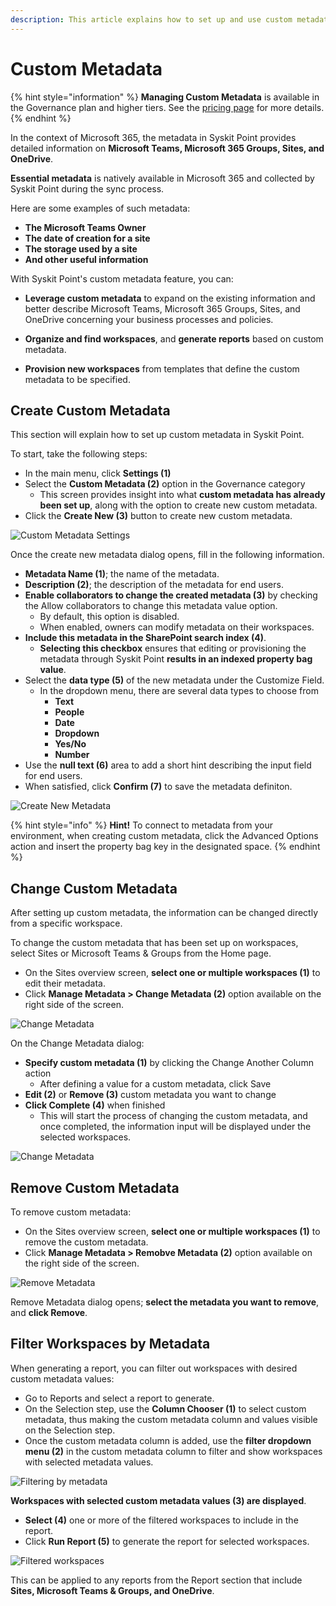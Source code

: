 ```yaml
---
description: This article explains how to set up and use custom metadata for reports in Syskit Point.
---
```


# Custom Metadata

{% hint style="information" %}
**Managing Custom Metadata** is available in the Governance plan and higher tiers. See the [pricing page](https://www.syskit.com/products/point/pricing/) for more details.
{% endhint %}

In the context of Microsoft 365, the metadata in Syskit Point provides detailed information on **Microsoft Teams, Microsoft 365 Groups, Sites, and OneDrive**.

**Essential metadata** is natively available in  Microsoft 365 and collected by Syskit Point during the sync process. 

Here are some examples of such metadata:

 * **The Microsoft Teams Owner**
 * **The date of creation for a site**
 * **The storage used by a site**
 * **And other useful information**

With Syskit Point's custom metadata feature, you can:

* **Leverage custom metadata** to expand on the existing information and better describe Microsoft Teams, Microsoft 365 Groups, Sites, and OneDrive concerning your business processes and policies.

* **Organize and find workspaces**, and **generate reports** based on custom metadata.

* **Provision new workspaces** from templates that define the custom metadata to be specified. 

## Create Custom Metadata
This section will explain how to set up custom metadata in Syskit Point. 

To start, take the following steps:
* In the main menu, click **Settings (1)**
* Select the **Custom Metadata (2)** option in the Governance category
   * This screen provides insight into what **custom metadata has already been set up**, along with the option to create new custom metadata.  
* Click the **Create New (3)** button to create new custom metadata.

![Custom Metadata Settings](../.gitbook/assets/manage-custom-metadata-create-new.png)

Once the create new metadata dialog opens, fill in the following information.
* **Metadata Name (1)**; the name of the metadata.
* **Description (2)**; the description of the metadata for end users.
* **Enable collaborators to change the created metadata (3)** by checking the Allow collaborators to change this metadata value option.
  * By default, this option is disabled.
  * When enabled, owners can modify metadata on their workspaces.
* **Include this metadata in the SharePoint search index (4)**.
  * **Selecting this checkbox** ensures that editing or provisioning the metadata through Syskit Point **results in an indexed property bag value**.
* Select the **data type (5)** of the new metadata under the Customize Field.
  * In the dropdown menu, there are several data types to choose from
    * **Text**
    * **People**
    * **Date**
    * **Dropdown**
    * **Yes/No**
    * **Number**
* Use the **null text (6)** area to add a short hint describing the input field for end users.
* When satisfied, click **Confirm (7)** to save the metadata definiton.

![Create New Metadata](../.gitbook/assets/manage-custom-metadata-create-new-dialog.png)

 {% hint style="info" %}
**Hint!** To connect to metadata from your environment, when creating custom metadata, click the Advanced Options action and insert the property bag key in the designated space.
{% endhint %}

## Change Custom Metadata

After setting up custom metadata, the information can be changed directly from a specific workspace.

To change the custom metadata that has been set up on workspaces, select Sites or Microsoft Teams & Groups from the Home page.

* On the Sites overview screen, **select one or multiple workspaces (1)** to edit their metadata.
* Click **Manage Metadata > Change Metadata (2)** option available on the right side of the screen.

![Change Metadata](../.gitbook/assets/manage-custom-metadata-change-metadata.png) 

On the Change Metadata dialog:
* **Specify custom metadata (1)** by clicking the Change Another Column action
  * After defining a value for a custom metadata, click Save
* **Edit (2)** or **Remove (3)** custom metadata you want to change
* **Click Complete (4)** when finished
  * This will start the process of changing the custom metadata, and once completed, the information input will be displayed under the selected workspaces.

![Change Metadata](../.gitbook/assets/manage-custom-metadata-change-metadata-dialog.png)

## Remove Custom Metadata

To remove custom metadata:
* On the Sites overview screen, **select one or multiple workspaces (1)** to remove the custom metadata.
* Click **Manage Metadata > Remobve Metadata (2)** option available on the right side of the screen.

![Remove Metadata](../.gitbook/assets/manage-custom-metadata-remove-metadata.png) 

Remove Metadata dialog opens; **select the metadata you want to remove**, and **click Remove**.

## Filter Workspaces by Metadata

When generating a report, you can filter out workspaces with desired custom metadata values:

* Go to Reports and select a report to generate.
* On the Selection step, use the **Column Chooser (1)** to select custom metadata, thus making the custom metadata column and values visible on the Selection step.
* Once the custom metadata column is added, use the **filter dropdown menu (2)** in the custom metadata column to filter and show workspaces with selected metadata values. 

![Filtering by metadata](../.gitbook/assets/manage-custom-metadata-filter.png)
 
**Workspaces with selected custom metadata values (3) are displayed**.
* **Select (4)** one or more of the filtered workspaces to include in the report.
* Click **Run Report (5)** to generate the report for selected workspaces. 

![Filtered workspaces](../.gitbook/assets/manage-custom-metadata-filter-run-report.png)

This can be applied to any reports from the Report section that include **Sites, Microsoft Teams & Groups, and OneDrive**.